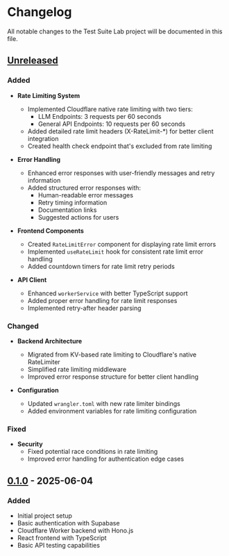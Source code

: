 # Changelog

All notable changes to the Test Suite Lab project will be documented in this file.

## [Unreleased]

### Added
- **Rate Limiting System**
  - Implemented Cloudflare native rate limiting with two tiers:
    - LLM Endpoints: 3 requests per 60 seconds
    - General API Endpoints: 10 requests per 60 seconds
  - Added detailed rate limit headers (X-RateLimit-*) for better client integration
  - Created health check endpoint that's excluded from rate limiting

- **Error Handling**
  - Enhanced error responses with user-friendly messages and retry information
  - Added structured error responses with:
    - Human-readable error messages
    - Retry timing information
    - Documentation links
    - Suggested actions for users

- **Frontend Components**
  - Created `RateLimitError` component for displaying rate limit errors
  - Implemented `useRateLimit` hook for consistent rate limit error handling
  - Added countdown timers for rate limit retry periods

- **API Client**
  - Enhanced `workerService` with better TypeScript support
  - Added proper error handling for rate limit responses
  - Implemented retry-after header parsing

### Changed
- **Backend Architecture**
  - Migrated from KV-based rate limiting to Cloudflare's native RateLimiter
  - Simplified rate limiting middleware
  - Improved error response structure for better client handling

- **Configuration**
  - Updated `wrangler.toml` with new rate limiter bindings
  - Added environment variables for rate limiting configuration

### Fixed
- **Security**
  - Fixed potential race conditions in rate limiting
  - Improved error handling for authentication edge cases

## [0.1.0] - 2025-06-04

### Added
- Initial project setup
- Basic authentication with Supabase
- Cloudflare Worker backend with Hono.js
- React frontend with TypeScript
- Basic API testing capabilities

[Unreleased]: https://github.com/your-username/test-suite-lab/compare/v0.1.0...HEAD
[0.1.0]: https://github.com/your-username/test-suite-lab/releases/tag/v0.1.0
